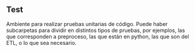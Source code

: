 Test
---

Ambiente para realizar pruebas unitarias de código. Puede haber subcarpetas para dividir en distintos tipos de pruebas, por ejemplos, las que corresponden a preproceso, las que están en python, las que son del ETL, o lo que sea necesario.